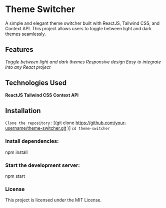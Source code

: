 # Theme Switcher

A simple and elegant theme switcher built with ReactJS, Tailwind CSS, and Context API. This project allows users to toggle between light and dark themes seamlessly.


## Features
_Toggle between light and dark themes_
_Responsive design_
_Easy to integrate into any React project_



## Technologies Used

**ReactJS**
**Tailwind CSS**
**Context API**


## Installation
`Clone the repository:`
[(git clone https://github.com/your-username/theme-switcher.git
)]
`cd theme-switcher`

### Install dependencies:
npm install

### Start the development server:
npm start


### License
This project is licensed under the MIT License.

